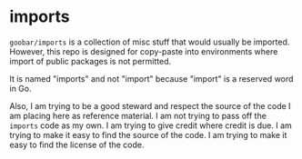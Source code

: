 # imports

`goobar/imports` is a collection of misc stuff that would usually be imported. 
However, this repo is designed for copy-paste into environments where import of 
public packages is not permitted.

It is named "imports" and not "import" because "import" is a reserved word in Go.

Also, I am trying to be a good steward and respect the source of the code I am 
placing here as reference material. I am not trying to pass off the `imports` 
code as my own. I am trying to give credit where credit is due. I am trying to 
make it easy to find the source of the code. I am trying to make it easy 
to find the license of the code.
